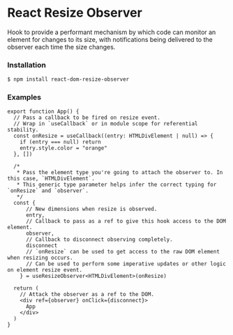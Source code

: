 # React Resize Observer

Hook to provide a performant mechanism by which code can monitor an element for changes to its size, with notifications being delivered to the observer each time the size changes.

### Installation

```sh
$ npm install react-dom-resize-observer
```

### Examples

```tsx
export function App() {
  // Pass a callback to be fired on resize event. 
  // Wrap in `useCallback` or in module scope for referential stability.
  const onResize = useCallback((entry: HTMLDivElement | null) => {
    if (entry === null) return
    entry.style.color = "orange"
  }, [])

  /*
   * Pass the element type you're going to attach the observer to. In this case, `HTMLDivElement`.
   * This generic type parameter helps infer the correct typing for `onResize` and `observer`.
   */
  const {
      // New dimensions when resize is observed.
      entry, 
      // Callback to pass as a ref to give this hook access to the DOM element.
      observer, 
      // Callback to disconnect observing completely.
      disconnect 
      // `onResize` can be used to get access to the raw DOM element when resizing occurs.
      // Can be used to perform some imperative updates or other logic on element resize event.
    } = useResizeObserver<HTMLDivElement>(onResize)

  return (
    // Attack the observer as a ref to the DOM. 
    <div ref={observer} onClick={disconnect}>
      App
    </div>
  )
}
```

